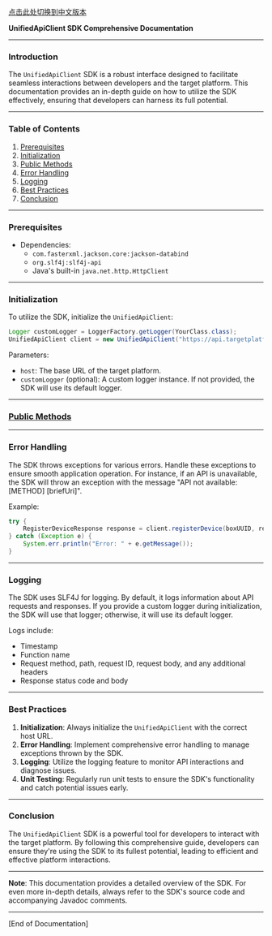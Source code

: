 [点击此处切换到中文版本](src/main/doc/README_CN.md)

**UnifiedApiClient SDK Comprehensive Documentation**

---

### Introduction

The `UnifiedApiClient` SDK is a robust interface designed to facilitate seamless interactions between developers and the target platform. This documentation provides an in-depth guide on how to utilize the SDK effectively, ensuring that developers can harness its full potential.

---

### Table of Contents

1. [Prerequisites](#prerequisites)
2. [Initialization](#initialization)
3. [Public Methods](#public-methods)
4. [Error Handling](#error-handling)
5. [Logging](#logging)
6. [Best Practices](#best-practices)
7. [Conclusion](#conclusion)

---

### Prerequisites

- Dependencies:
    - `com.fasterxml.jackson.core:jackson-databind`
    - `org.slf4j:slf4j-api`
    - Java's built-in `java.net.http.HttpClient`

---

### Initialization

To utilize the SDK, initialize the `UnifiedApiClient`:

```java
Logger customLogger = LoggerFactory.getLogger(YourClass.class);
UnifiedApiClient client = new UnifiedApiClient("https://api.targetplatform.com", customLogger);
```

Parameters:
- `host`: The base URL of the target platform.
- `customLogger` (optional): A custom logger instance. If not provided, the SDK will use its default logger.

---

### [Public Methods](src/main/doc/PublicMethods.md)

---

### Error Handling

The SDK throws exceptions for various errors. Handle these exceptions to ensure smooth application operation. For instance, if an API is unavailable, the SDK will throw an exception with the message "API not available: [METHOD] [briefUri]".

Example:

```java
try {
    RegisterDeviceResponse response = client.registerDevice(boxUUID, reqId, boxRegKey);
} catch (Exception e) {
    System.err.println("Error: " + e.getMessage());
}
```

---

### Logging

The SDK uses SLF4J for logging. By default, it logs information about API requests and responses. If you provide a custom logger during initialization, the SDK will use that logger; otherwise, it will use its default logger.

Logs include:
- Timestamp
- Function name
- Request method, path, request ID, request body, and any additional headers
- Response status code and body

---

### Best Practices

1. **Initialization**: Always initialize the `UnifiedApiClient` with the correct host URL.
2. **Error Handling**: Implement comprehensive error handling to manage exceptions thrown by the SDK.
3. **Logging**: Utilize the logging feature to monitor API interactions and diagnose issues.
4. **Unit Testing**: Regularly run unit tests to ensure the SDK's functionality and catch potential issues early.

---

### Conclusion

The `UnifiedApiClient` SDK is a powerful tool for developers to interact with the target platform. By following this comprehensive guide, developers can ensure they're using the SDK to its fullest potential, leading to efficient and effective platform interactions.

---

**Note**: This documentation provides a detailed overview of the SDK. For even more in-depth details, always refer to the SDK's source code and accompanying Javadoc comments.

---

[End of Documentation]
